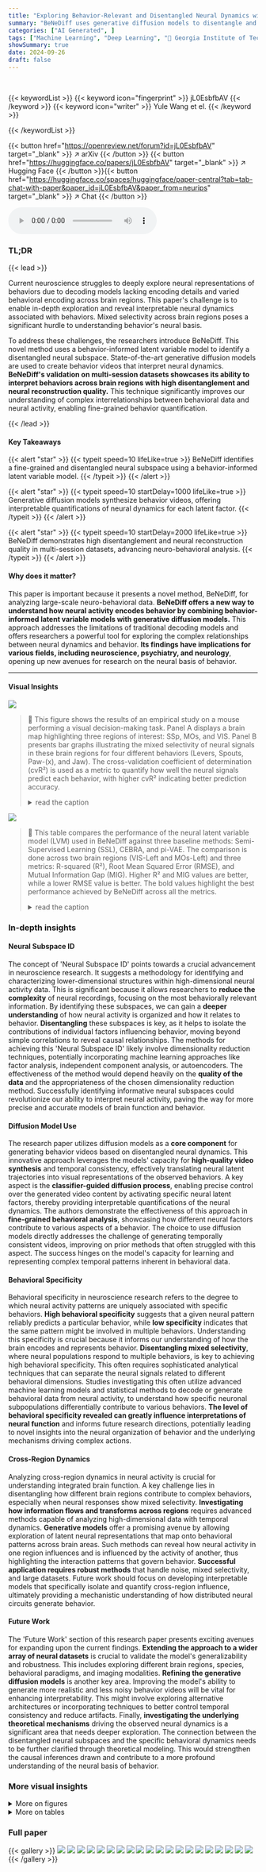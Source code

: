 ```yaml
---
title: "Exploring Behavior-Relevant and Disentangled Neural Dynamics with Generative Diffusion Models"
summary: "BeNeDiff uses generative diffusion models to disentangle and interpret neural dynamics linked to specific behaviors, providing interpretable quantifications of behavior in multi-brain region datasets."
categories: ["AI Generated", ]
tags: ["Machine Learning", "Deep Learning", "🏢 Georgia Institute of Technology",]
showSummary: true
date: 2024-09-26
draft: false
---
```


<br>

{{< keywordList >}}
{{< keyword icon="fingerprint" >}} jL0EsbfbAV {{< /keyword >}}
{{< keyword icon="writer" >}} Yule Wang et el. {{< /keyword >}}
 
{{< /keywordList >}}

{{< button href="https://openreview.net/forum?id=jL0EsbfbAV" target="_blank" >}}
↗ arXiv
{{< /button >}}
{{< button href="https://huggingface.co/papers/jL0EsbfbAV" target="_blank" >}}
↗ Hugging Face
{{< /button >}}{{< button href="https://huggingface.co/spaces/huggingface/paper-central?tab=tab-chat-with-paper&paper_id=jL0EsbfbAV&paper_from=neurips" target="_blank" >}}
↗ Chat
{{< /button >}}




<audio controls>
    <source src="https://ai-paper-reviewer.com/jL0EsbfbAV/podcast.wav" type="audio/wav">
    Your browser does not support the audio element.
</audio>


### TL;DR


{{< lead >}}

Current neuroscience struggles to deeply explore neural representations of behaviors due to decoding models lacking encoding details and varied behavioral encoding across brain regions.  This paper's challenge is to enable in-depth exploration and reveal interpretable neural dynamics associated with behaviors. Mixed selectivity across brain regions poses a significant hurdle to understanding behavior's neural basis.

To address these challenges, the researchers introduce BeNeDiff. This novel method uses a behavior-informed latent variable model to identify a disentangled neural subspace. State-of-the-art generative diffusion models are used to create behavior videos that interpret neural dynamics.  **BeNeDiff's validation on multi-session datasets showcases its ability to interpret behaviors across brain regions with high disentanglement and neural reconstruction quality.** This technique significantly improves our understanding of complex interrelationships between behavioral data and neural activity, enabling fine-grained behavior quantification.

{{< /lead >}}


#### Key Takeaways

{{< alert "star" >}}
{{< typeit speed=10 lifeLike=true >}} BeNeDiff identifies a fine-grained and disentangled neural subspace using a behavior-informed latent variable model. {{< /typeit >}}
{{< /alert >}}

{{< alert "star" >}}
{{< typeit speed=10 startDelay=1000 lifeLike=true >}} Generative diffusion models synthesize behavior videos, offering interpretable quantifications of neural dynamics for each latent factor. {{< /typeit >}}
{{< /alert >}}

{{< alert "star" >}}
{{< typeit speed=10 startDelay=2000 lifeLike=true >}} BeNeDiff demonstrates high disentanglement and neural reconstruction quality in multi-session datasets, advancing neuro-behavioral analysis. {{< /typeit >}}
{{< /alert >}}

#### Why does it matter?
This paper is important because it presents a novel method, BeNeDiff, for analyzing large-scale neuro-behavioral data.  **BeNeDiff offers a new way to understand how neural activity encodes behavior by combining behavior-informed latent variable models with generative diffusion models.** This approach addresses the limitations of traditional decoding models and offers researchers a powerful tool for exploring the complex relationships between neural dynamics and behavior.  **Its findings have implications for various fields, including neuroscience, psychiatry, and neurology**, opening up new avenues for research on the neural basis of behavior.

------
#### Visual Insights



![](https://ai-paper-reviewer.com/jL0EsbfbAV/figures_1_1.jpg)

> 🔼 This figure shows the results of an empirical study on a mouse performing a visual decision-making task. Panel A displays a brain map highlighting three regions of interest: SSp, MOs, and VIS. Panel B presents bar graphs illustrating the mixed selectivity of neural signals in these brain regions for four different behaviors (Levers, Spouts, Paw-(x), and Jaw). The cross-validation coefficient of determination (cvR²) is used as a metric to quantify how well the neural signals predict each behavior, with higher cvR² indicating better prediction accuracy.
> <details>
> <summary>read the caption</summary>
> Figure 1: Empirical study across multiple brain regions of dorsal cortex neural recordings of a mouse in a visual decision-making task. (A) The Brain Atlas map [Lein et al., 2007]. (B) Neural signals in various brain regions (SSp, MOs, and VIS) exhibit mixed selectivity in behavior of interest decoding. “Levers”, “Spouts”, “Paw-(x)”, and “Jaw” are four behaviors of interest. cvR² is short for cross-validation coefficient of determination. The higher, the better.
> </details>





![](https://ai-paper-reviewer.com/jL0EsbfbAV/tables_6_1.jpg)

> 🔼 This table compares the performance of the neural latent variable model (LVM) used in BeNeDiff against three baseline methods: Semi-Supervised Learning (SSL), CEBRA, and pi-VAE.  The comparison is done across two brain regions (VIS-Left and MOs-Left) and three metrics: R-squared (R²), Root Mean Squared Error (RMSE), and Mutual Information Gap (MIG). Higher R² and MIG values are better, while a lower RMSE value is better.  The bold values highlight the best performance achieved by BeNeDiff across all the metrics.
> <details>
> <summary>read the caption</summary>
> Table 1: Baseline Comparison of the neural LVM on two brain regions of Session-1. The boldface denotes the highest score of the MIG metric. Each experiment condition is repeated with 5 runs, and their mean and standard deviations are listed.
> </details>





### In-depth insights


#### Neural Subspace ID
The concept of 'Neural Subspace ID' points towards a crucial advancement in neuroscience research.  It suggests a methodology for identifying and characterizing lower-dimensional structures within high-dimensional neural activity data. This is significant because it allows researchers to **reduce the complexity** of neural recordings, focusing on the most behaviorally relevant information. By identifying these subspaces, we can gain a **deeper understanding** of how neural activity is organized and how it relates to behavior.  **Disentangling** these subspaces is key, as it helps to isolate the contributions of individual factors influencing behavior, moving beyond simple correlations to reveal causal relationships. The methods for achieving this 'Neural Subspace ID' likely involve dimensionality reduction techniques, potentially incorporating machine learning approaches like factor analysis, independent component analysis, or autoencoders. The effectiveness of the method would depend heavily on the **quality of the data** and the appropriateness of the chosen dimensionality reduction method.  Successfully identifying informative neural subspaces could revolutionize our ability to interpret neural activity, paving the way for more precise and accurate models of brain function and behavior.

#### Diffusion Model Use
The research paper utilizes diffusion models as a **core component** for generating behavior videos based on disentangled neural dynamics.  This innovative approach leverages the models' capacity for **high-quality video synthesis** and temporal consistency, effectively translating neural latent trajectories into visual representations of the observed behaviors.  A key aspect is the **classifier-guided diffusion process**, enabling precise control over the generated video content by activating specific neural latent factors, thereby providing interpretable quantifications of the neural dynamics.  The authors demonstrate the effectiveness of this approach in **fine-grained behavioral analysis**, showcasing how different neural factors contribute to various aspects of a behavior. The choice to use diffusion models directly addresses the challenge of generating temporally consistent videos, improving on prior methods that often struggled with this aspect. The success hinges on the model's capacity for learning and representing complex temporal patterns inherent in behavioral data.

#### Behavioral Specificity
Behavioral specificity in neuroscience research refers to the degree to which neural activity patterns are uniquely associated with specific behaviors.  **High behavioral specificity** suggests that a given neural pattern reliably predicts a particular behavior, while **low specificity** indicates that the same pattern might be involved in multiple behaviors.  Understanding this specificity is crucial because it informs our understanding of how the brain encodes and represents behavior.  **Disentangling mixed selectivity**, where neural populations respond to multiple behaviors, is key to achieving high behavioral specificity. This often requires sophisticated analytical techniques that can separate the neural signals related to different behavioral dimensions.  Studies investigating this often utilize advanced machine learning models and statistical methods to decode or generate behavioral data from neural activity, to understand how specific neuronal subpopulations differentially contribute to various behaviors. **The level of behavioral specificity revealed can greatly influence interpretations of neural function** and informs future research directions, potentially leading to novel insights into the neural organization of behavior and the underlying mechanisms driving complex actions.

#### Cross-Region Dynamics
Analyzing cross-region dynamics in neural activity is crucial for understanding integrated brain function.  A key challenge lies in disentangling how different brain regions contribute to complex behaviors, especially when neural responses show mixed selectivity.  **Investigating how information flows and transforms across regions** requires advanced methods capable of analyzing high-dimensional data with temporal dynamics.  **Generative models** offer a promising avenue by allowing exploration of latent neural representations that map onto behavioral patterns across brain areas. Such methods can reveal how neural activity in one region influences and is influenced by the activity of another, thus highlighting the interaction patterns that govern behavior.  **Successful application requires robust methods** that handle noise, mixed selectivity, and large datasets.  Future work should focus on developing interpretable models that specifically isolate and quantify cross-region influence, ultimately providing a mechanistic understanding of how distributed neural circuits generate behavior.

#### Future Work
The 'Future Work' section of this research paper presents exciting avenues for expanding upon the current findings.  **Extending the approach to a wider array of neural datasets** is crucial to validate the model's generalizability and robustness.  This includes exploring different brain regions, species, behavioral paradigms, and imaging modalities.  **Refining the generative diffusion models** is another key area.  Improving the model's ability to generate more realistic and less noisy behavior videos will be vital for enhancing interpretability.  This might involve exploring alternative architectures or incorporating techniques to better control temporal consistency and reduce artifacts. Finally, **investigating the underlying theoretical mechanisms** driving the observed neural dynamics is a significant area that needs deeper exploration. The connection between the disentangled neural subspaces and the specific behavioral dynamics needs to be further clarified through theoretical modeling. This would strengthen the causal inferences drawn and contribute to a more profound understanding of the neural basis of behavior.


### More visual insights

<details>
<summary>More on figures
</summary>


![](https://ai-paper-reviewer.com/jL0EsbfbAV/figures_2_1.jpg)

> 🔼 This figure illustrates the BeNeDiff framework for interpreting neural dynamics.  It shows how a disentangled neural subspace is identified using a latent variable model (LVM). A linear neural encoder maps behavior videos to neural trajectories. Finally, video diffusion models (VDMs) generate behavior videos by activating individual latent factors, enabling interpretable quantification of neural dynamics related to specific behaviors.
> <details>
> <summary>read the caption</summary>
> Figure 2: Schematic diagram of neural dynamics interpretation with BeNeDiff. We first employ a neural LVM to identify a disentangled neural latent subspace (the left part). Then, we train a linear neural encoder to map behavior video frames to neural trajectories. We use video diffusion models (VDMs) to generate behavior videos guided by the neural encoder, based on the objective of activating the variance of individual latent factors along the single-trial trajectory. This approach provides interpretable quantifications of neural dynamics in relation to the behaviors of interest.
> </details>



![](https://ai-paper-reviewer.com/jL0EsbfbAV/figures_5_1.jpg)

> 🔼 The figure shows a schematic of the experimental setup and the behavioral data collected.  The top panel shows images from two cameras, side and bottom views, capturing the mouse performing a task.  Colored dots on the images represent different body parts tracked, including the jaw, spout, right paw (x and y coordinates), chest, and lever. The bottom panel displays a timeline of the trial, indicating the timing of events like trial start, lever insertion, stimulus presentation, spout activation, and trial end. This illustrates the types of behavioral data collected along with the neural data for the study.
> <details>
> <summary>read the caption</summary>
> Figure 3: Widefield Calcium Imaging Dataset. The head-fixed mouse is performing a visual decision-making task, with the behaviors of interest and the trial structure illustrated.
> </details>



![](https://ai-paper-reviewer.com/jL0EsbfbAV/figures_6_1.jpg)

> 🔼 This figure presents the behavior decoding results for each disentangled latent variable in the right visual region (VIS-Right) of the mouse brain.  Each bar represents the R-squared (R²) value, indicating the proportion of variance in each behavior explained by a specific latent factor. The error bars represent standard deviations across five repeated experiments.  The figure demonstrates that each latent factor is highly selective for a single behavior (e.g., one factor mainly explains 'Levers' movement while another explains 'Jaw' movement). This contrasts with the mixed selectivity observed in the original neural signals (Figure 1B), where individual neurons often responded to multiple behaviors.
> <details>
> <summary>read the caption</summary>
> Figure 4: Behavior decoding results of the disentangled neural latent variables of the VIS-Right region. We observe that the decoding capability of each latent factor is specified to the corresponding behavior of interest, exhibiting a single-mode shape. In contrast, the original neural signals exhibit mixed selectivity to the behaviors, shown in Figure 1(B). Each experiment condition is repeated 5 times, with the mean represented by the bar plot and the standard deviations shown as error bars.
> </details>



![](https://ai-paper-reviewer.com/jL0EsbfbAV/figures_7_1.jpg)

> 🔼 This figure displays the neural signal reconstruction performance of the VIS-Right region using different methods: ground truth, self-supervised learning (no behavioral labels), and BeNeDiff. It shows how well each method reconstructs the neural activity given the behavioral labels. The results demonstrate that BeNeDiff maintains good reconstruction quality even while incorporating behavioral information.
> <details>
> <summary>read the caption</summary>
> Figure 5: Neural signal reconstruction performance evaluation of the VIS-Right region. We observe that the neural reconstruction quality from the latent subspace of BeNeDiff is maintained given the behavioral labels. “Self-Supervised” denotes the VAE w/o behavior labels.
> </details>



![](https://ai-paper-reviewer.com/jL0EsbfbAV/figures_8_1.jpg)

> 🔼 This figure compares the results of three different methods for generating single-trial behavioral videos using latent factor guidance: Naïve Latent Manipulation, Classifier-Free Guidance, and BeNeDiff (the authors' proposed method).  The top row shows the generated video frames for each method. The second row displays the inter-frame difference, highlighting the changes in the video frames over time.  The figure demonstrates that BeNeDiff produces videos with neural dynamics that are more specific to the 'Jaw' movements compared to the other methods.  The inter-frame difference for BeNeDiff shows a more focused and consistent pattern of changes related to the jaw movement than the other two methods.
> <details>
> <summary>read the caption</summary>
> Figure 6: Generated Single-trial Behavioral Videos with Latent Factor Guidance from the side view. Compared to baseline methods, we observe that the neural dynamics of latent factor in the results of BeNeDiff show specificity to the “Jaw” movements.
> </details>



![](https://ai-paper-reviewer.com/jL0EsbfbAV/figures_9_1.jpg)

> 🔼 This figure displays the neural latent trajectories generated by the BeNeDiff model across multiple brain regions (VIS, SSp, MOs) in both left and right hemispheres.  The trajectories show the neural activity changes over time for a single trial, focusing on the period around the 'Lever In' event.  The plot visually represents the latent space dynamics in each brain region and highlights the complexity of neural activity patterns across multiple brain areas during a decision-making task. It emphasizes the challenge of interpreting neural dynamics without a generative method for visualization, as the trajectories alone are difficult to interpret in terms of specific motor behaviors.
> <details>
> <summary>read the caption</summary>
> Figure 7: Learnt Neural Latent Trajectories of BeNeDiff across various brain regions. It is difficult to clearly visualize the specific motion encoded by each region and to distinguish how different the motions are encoded across brain regions.
> </details>



![](https://ai-paper-reviewer.com/jL0EsbfbAV/figures_9_2.jpg)

> 🔼 This figure visualizes the frame differences across three brain regions (VIS-Right, SSp-Right, and MOs-Right) of the right hemisphere when the 'Levers' are coming into the point. The red dots highlight paw movements.  The inter-frame differences (bottom row of each section) show the changes in the video frames over time, allowing for a more detailed analysis of the temporal dynamics of paw movements across different brain areas. It demonstrates how the model captures the behavioral dynamics of paw movements and reflects it in the generated videos.  The differences are most prominent in the VIS region, highlighting the visual cortex's role in processing paw movement information, followed by the SSp and then the MOs, reflecting a sequential activation across regions.
> <details>
> <summary>read the caption</summary>
> Figure 8: Generated video frame differences across the right hemisphere regions. The red dots in the figure indicate paw appearances.
> </details>



![](https://ai-paper-reviewer.com/jL0EsbfbAV/figures_15_1.jpg)

> 🔼 This figure compares the results of three different methods for generating single-trial behavioral videos using latent factor guidance. The three methods are Naïve Latent Manipulation, Classifier-Free Guidance, and BeNeDiff (the proposed method). For each method, the figure shows a series of video frames and their corresponding inter-frame differences. The results demonstrate that BeNeDiff produces more accurate and specific videos compared to the other two methods.
> <details>
> <summary>read the caption</summary>
> Figure 9: Generated Single-trial Behavioral Videos with Latent Factor Guidance from the bottom view. Compared to baseline methods, we observe that the neural dynamics of a latent factor in the results of BeNeDiff show specificity to the “Paw-(y)” movements.
> </details>



![](https://ai-paper-reviewer.com/jL0EsbfbAV/figures_16_1.jpg)

> 🔼 This figure compares the results of three different methods for generating single-trial behavioral videos, focusing on the 'Jaw' movements. The methods compared are Naïve Latent Manipulation, Classifier-Free Guidance, and BeNeDiff (the proposed method).  The top row shows the generated video frames for each method. The bottom row shows the inter-frame differences.  BeNeDiff is highlighted as producing more specific and consistent results reflecting 'Jaw' movements, demonstrating better interpretation of neural dynamics.
> <details>
> <summary>read the caption</summary>
> Figure 6: Generated Single-trial Behavioral Videos with Latent Factor Guidance from the side view. Compared to baseline methods, we observe that the neural dynamics of latent factor in the results of BeNeDiff show specificity to the “Jaw” movements.
> </details>



![](https://ai-paper-reviewer.com/jL0EsbfbAV/figures_16_2.jpg)

> 🔼 This figure compares the results of three different methods for generating single-trial behavioral videos using latent factor guidance: Naïve Latent Manipulation, Classifier-Free Guidance, and BeNeDiff (the authors' method). The top row shows the generated videos for each method, while the bottom row displays the inter-frame differences. BeNeDiff's results demonstrate a higher specificity to the 'Jaw' movements compared to the other two methods, as indicated by the clearer and more focused changes in the inter-frame differences.
> <details>
> <summary>read the caption</summary>
> Figure 6: Generated Single-trial Behavioral Videos with Latent Factor Guidance from the side view. Compared to baseline methods, we observe that the neural dynamics of latent factor in the results of BeNeDiff show specificity to the “Jaw” movements.
> </details>



![](https://ai-paper-reviewer.com/jL0EsbfbAV/figures_17_1.jpg)

> 🔼 This figure shows the neural latent trajectories generated by BeNeDiff across different brain regions.  The plots illustrate the trajectories in two dimensions (X and Y axis) for left and right hemisphere regions. It highlights the challenge of visually interpreting the specific motion encoded by each brain region and how these motions might differ between regions solely based on the trajectory plots. This motivates the use of video generation to visualize and better understand the neural dynamics.
> <details>
> <summary>read the caption</summary>
> Figure 12: Learnt Neural Latent Trajectories of BeNeDiff across various brain regions. It is difficult to clearly visualize the specific motion encoded by each region and to distinguish how different the motions are encoded across brain regions.
> </details>



![](https://ai-paper-reviewer.com/jL0EsbfbAV/figures_17_2.jpg)

> 🔼 This figure shows the generated video frame differences across three brain regions in the left hemisphere (VIS-Left, SSp-Left, and MOs-Left) during a 'Levers Coming In Point' event.  The video frames are generated using BeNeDiff (the proposed model), highlighting differences in the temporal dynamics of paw movements across the different cortical areas. Red dots indicate the paw appearances in the frames.  The inter-frame differences help to visualize the changes in the behavior video over time more clearly, showcasing the temporal resolution of the model's output.
> <details>
> <summary>read the caption</summary>
> Figure 13: Generated video frame differences across the left hemisphere regions. The red dots in the figure indicate paw appearances.
> </details>



</details>




<details>
<summary>More on tables
</summary>


![](https://ai-paper-reviewer.com/jL0EsbfbAV/tables_14_1.jpg)
> 🔼 This table presents a comparison of the neural latent variable model (LVM) performance on two brain regions (VIS-Left and MOs-Left) from Session 1 of the experiment.  It compares the performance of BeNeDiff against three baseline methods: Semi-Supervised Learning (SSL), CEBRA, and pi-VAE. The metrics used for comparison include R-squared (R²), Root Mean Squared Error (RMSE), and Mutual Information Gap (MIG).  Higher R² and MIG values indicate better performance, while lower RMSE indicates better performance. The boldface numbers indicate the best performance for each metric, highlighting BeNeDiff's superior performance in terms of both disentanglement and reconstruction quality.
> <details>
> <summary>read the caption</summary>
> Table 1: Baseline Comparison of the neural LVM on two brain regions of Session-1. The boldface denotes the highest score of the MIG metric. Each experiment condition is repeated with 5 runs, and their mean and standard deviations are listed.
> </details>

![](https://ai-paper-reviewer.com/jL0EsbfbAV/tables_14_2.jpg)
> 🔼 This table presents a comparison of the neural latent variable model (LVM) performance on two brain regions (VIS-Left and MOs-Left) from Session 1.  It compares the performance of BeNeDiff against three baseline methods (Standard VAE, w/o Beha, w/o TC) using three metrics: R-squared (R²), Root Mean Squared Error (RMSE), and Mutual Information Gap (MIG).  Higher R² and MIG values are better, indicating better reconstruction quality and disentanglement, respectively, while lower RMSE is better.  The bold values show the highest MIG score for each region, indicating the best disentanglement performance achieved by BeNeDiff.
> <details>
> <summary>read the caption</summary>
> Table 1: Baseline Comparison of the neural LVM on two brain regions of Session-1. The boldface denotes the highest score of the MIG metric. Each experiment condition is repeated with 5 runs, and their mean and standard deviations are listed.
> </details>

</details>




### Full paper

{{< gallery >}}
<img src="https://ai-paper-reviewer.com/jL0EsbfbAV/1.png" class="grid-w50 md:grid-w33 xl:grid-w25" />
<img src="https://ai-paper-reviewer.com/jL0EsbfbAV/2.png" class="grid-w50 md:grid-w33 xl:grid-w25" />
<img src="https://ai-paper-reviewer.com/jL0EsbfbAV/3.png" class="grid-w50 md:grid-w33 xl:grid-w25" />
<img src="https://ai-paper-reviewer.com/jL0EsbfbAV/4.png" class="grid-w50 md:grid-w33 xl:grid-w25" />
<img src="https://ai-paper-reviewer.com/jL0EsbfbAV/5.png" class="grid-w50 md:grid-w33 xl:grid-w25" />
<img src="https://ai-paper-reviewer.com/jL0EsbfbAV/6.png" class="grid-w50 md:grid-w33 xl:grid-w25" />
<img src="https://ai-paper-reviewer.com/jL0EsbfbAV/7.png" class="grid-w50 md:grid-w33 xl:grid-w25" />
<img src="https://ai-paper-reviewer.com/jL0EsbfbAV/8.png" class="grid-w50 md:grid-w33 xl:grid-w25" />
<img src="https://ai-paper-reviewer.com/jL0EsbfbAV/9.png" class="grid-w50 md:grid-w33 xl:grid-w25" />
<img src="https://ai-paper-reviewer.com/jL0EsbfbAV/10.png" class="grid-w50 md:grid-w33 xl:grid-w25" />
<img src="https://ai-paper-reviewer.com/jL0EsbfbAV/11.png" class="grid-w50 md:grid-w33 xl:grid-w25" />
<img src="https://ai-paper-reviewer.com/jL0EsbfbAV/12.png" class="grid-w50 md:grid-w33 xl:grid-w25" />
<img src="https://ai-paper-reviewer.com/jL0EsbfbAV/13.png" class="grid-w50 md:grid-w33 xl:grid-w25" />
<img src="https://ai-paper-reviewer.com/jL0EsbfbAV/14.png" class="grid-w50 md:grid-w33 xl:grid-w25" />
<img src="https://ai-paper-reviewer.com/jL0EsbfbAV/15.png" class="grid-w50 md:grid-w33 xl:grid-w25" />
<img src="https://ai-paper-reviewer.com/jL0EsbfbAV/16.png" class="grid-w50 md:grid-w33 xl:grid-w25" />
<img src="https://ai-paper-reviewer.com/jL0EsbfbAV/17.png" class="grid-w50 md:grid-w33 xl:grid-w25" />
<img src="https://ai-paper-reviewer.com/jL0EsbfbAV/18.png" class="grid-w50 md:grid-w33 xl:grid-w25" />
<img src="https://ai-paper-reviewer.com/jL0EsbfbAV/19.png" class="grid-w50 md:grid-w33 xl:grid-w25" />
<img src="https://ai-paper-reviewer.com/jL0EsbfbAV/20.png" class="grid-w50 md:grid-w33 xl:grid-w25" />
{{< /gallery >}}